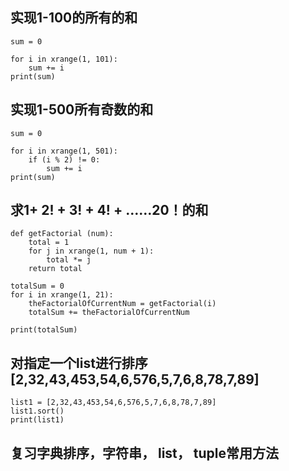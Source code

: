 ## 实现1-100的所有的和

```
sum = 0

for i in xrange(1, 101):
    sum += i
print(sum)
```


## 实现1-500所有奇数的和

```
sum = 0

for i in xrange(1, 501):
    if (i % 2) != 0:
        sum += i
print(sum)

```

## 求1+ 2! + 3! + 4! + ……20！的和

```
def getFactorial (num):
    total = 1
    for j in xrange(1, num + 1):
        total *= j
    return total

totalSum = 0
for i in xrange(1, 21):
    theFactorialOfCurrentNum = getFactorial(i)
    totalSum += theFactorialOfCurrentNum

print(totalSum)
```

## 对指定一个list进行排序[2,32,43,453,54,6,576,5,7,6,8,78,7,89]

```
list1 = [2,32,43,453,54,6,576,5,7,6,8,78,7,89]
list1.sort()
print(list1)
```

## 复习字典排序，字符串， list， tuple常用方法